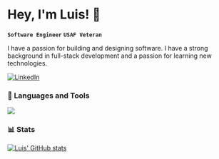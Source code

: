 # Hey, I'm Luis! 👋

**`Software Engineer`** **`USAF Veteran`**

I have a passion for building and designing software. I have a strong background in full-stack development and a passion for learning new technologies.

[![LinkedIn](https://img.shields.io/badge/LinkedIn-%230077B5.svg?logo=linkedin&logoColor=white)](https://linkedin.com/in/zluigon) 
  
### 🧰 Languages and Tools 

<img src="https://skillicons.dev/icons?i=java,spring,maven,python,flask,c,ts,js,angular,react,svelte,nodejs,express,npm,html,css,bootstrap,jquery,mysql,mongodb,postman,git,github,gitlab,vscode,idea,bash,docker,kubernetes,aws&perline=10" />

### 📊 Stats


[![Luis' GitHub stats](https://github-readme-stats.vercel.app/api?username=zluigon&count_private=true&show_icons=true&theme=dark&hide=stars,contribs)](https://github.com/anuraghazra/github-readme-stats)





